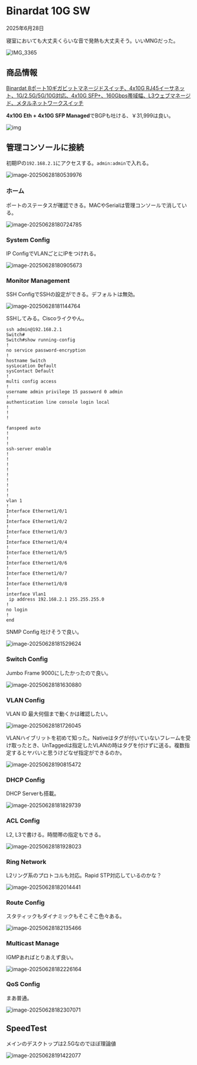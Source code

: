 # Binardat 10G SW

2025年6月28日

寝室においても大丈夫くらいな音で発熱も大丈夫そう。いいMNGだった。

![IMG_3365](./binardat-10g-switch.assets/IMG_3365.JPG)

## 商品情報

[Binardat 8ポート10ギガビットマネージドスイッチ、4x10G RJ45イーサネット、1G/2.5G/5G/10G対応、4x10G SFP+、160Gbps帯域幅、L3ウェブマネージド、メタルネットワークスイッチ](https://www.amazon.co.jp/dp/B0DQ77BS64?ref=ppx_yo2ov_dt_b_fed_asin_title&th=1)

**4x10G Eth + 4x10G SFP Managed**でBGPも吐ける、￥31,999は良い。

![img](./binardat-10g-switch.assets/71UQZ0hAWgL._AC_SL1500_.jpg)

## 管理コンソールに接続

初期IPの`192.168.2.1`にアクセスする。`admin:admin`で入れる。

![image-20250628180539976](./binardat-10g-switch.assets/image-20250628180539976.png)

### ホーム

ポートのステータスが確認できる。MACやSerialは管理コンソールで消している。

![image-20250628180724785](./binardat-10g-switch.assets/image-20250628180724785.png)

### System Config

IP ConfigでVLANごとにIPをつけれる。

![image-20250628180905673](./binardat-10g-switch.assets/image-20250628180905673.png)

### Monitor Management

SSH ConfigでSSHの設定ができる。デフォルトは無効。

![image-20250628181144764](./binardat-10g-switch.assets/image-20250628181144764.png)

SSHしてみる。Ciscoライクやん。

```
ssh admin@192.168.2.1
Switch#
Switch#show running-config
!
no service password-encryption
!
hostname Switch
sysLocation Default
sysContact Default
!
multi config access
!
username admin privilege 15 password 0 admin
!
authentication line console login local
!
!
!

fanspeed auto
!
!
!
ssh-server enable
!
!
!
!
!
!
!
!
!
vlan 1
!
Interface Ethernet1/0/1
!
Interface Ethernet1/0/2
!
Interface Ethernet1/0/3
!
Interface Ethernet1/0/4
!
Interface Ethernet1/0/5
!
Interface Ethernet1/0/6
!
Interface Ethernet1/0/7
!
Interface Ethernet1/0/8
!
interface Vlan1
 ip address 192.168.2.1 255.255.255.0
!
no login
!
end

```

SNMP Config 吐けそうで良い。

![image-20250628181529624](./binardat-10g-switch.assets/image-20250628181529624.png)

### Switch Config

Jumbo Frame 9000にしたかったので良い。

![image-20250628181630880](./binardat-10g-switch.assets/image-20250628181630880.png)

### VLAN Config

VLAN ID 最大何個まで動くかは確認したい。

![image-20250628181726045](./binardat-10g-switch.assets/image-20250628181726045.png)

VLANハイブリットを初めて知った。Nativeはタグが付いていないフレームを受け取ったとき、UnTaggedは指定したVLANの時はタグを付けずに送る。複数指定するとヤバいと思うけどなぜ指定ができるのか。

![image-20250628190815472](./binardat-10g-switch.assets/image-20250628190815472.png)



### DHCP Config

DHCP Serverも搭載。

![image-20250628181829739](./binardat-10g-switch.assets/image-20250628181829739.png)

### ACL Config

L2, L3で書ける。時間帯の指定もできる。

![image-20250628181928023](./binardat-10g-switch.assets/image-20250628181928023.png)

### Ring Network

L2リング系のプロトコルも対応。Rapid STP対応しているのかな？

![image-20250628182014441](./binardat-10g-switch.assets/image-20250628182014441.png)

### Route Config

スタティックもダイナミックもそこそこ色々ある。

![image-20250628182135466](./binardat-10g-switch.assets/image-20250628182135466.png)

### Multicast Manage

IGMPあればとりあえず良い。

![image-20250628182226164](./binardat-10g-switch.assets/image-20250628182226164.png)

### QoS Config

まあ普通。

![image-20250628182307071](./binardat-10g-switch.assets/image-20250628182307071.png)

## SpeedTest

メインのデスクトップは2.5Gなのでほぼ理論値

![image-20250628191422077](./binardat-10g-switch.assets/image-20250628191422077.png)